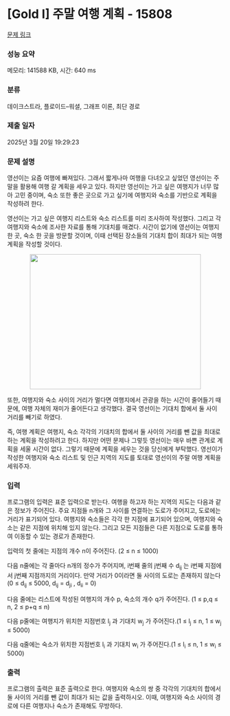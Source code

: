 # [Gold I] 주말 여행 계획 - 15808 

[문제 링크](https://www.acmicpc.net/problem/15808) 

### 성능 요약

메모리: 141588 KB, 시간: 640 ms

### 분류

데이크스트라, 플로이드–워셜, 그래프 이론, 최단 경로

### 제출 일자

2025년 3월 20일 19:29:23

### 문제 설명

<p>영선이는 요즘 여행에 빠져있다. 그래서 짧게나마 여행을 다녀오고 싶었던 영선이는 주말을 활용해 여행 갈 계획을 세우고 있다. 하지만 영선이는 가고 싶은 여행지가 너무 많아 고민 중이며, 숙소 또한 좋은 곳으로 가고 싶기에 여행지와 숙소를 기반으로 계획을 작성하려 한다.</p>

<p>영선이는 가고 싶은 여행지 리스트와 숙소 리스트를 미리 조사하여 작성했다. 그리고 각 여행지와 숙소에 조사한 자료를 통해 기대치를 매겼다. 시간이 없기에 영선이는 여행지 한 곳, 숙소 한 곳을 방문할 것이며, 이때 선택된 장소들의 기대치 합이 최대가 되는 여행 계획을 작성할 것이다.</p>

<p style="text-align: center;"><img alt="" src="https://onlinejudgeimages.s3-ap-northeast-1.amazonaws.com/problem/15808/1.png" style="width: 398px; height: 314px;"></p>

<p>또한, 여행지와 숙소 사이의 거리가 멀다면 여행지에서 관광을 하는 시간이 줄어들기 때문에, 여행 자체의 재미가 줄어든다고 생각했다. 결국 영선이는 기대치 합에서 둘 사이 거리를 빼기로 하였다.</p>

<p>즉, 여행 계획은 여행지, 숙소 각각의 기대치의 합에서 둘 사이의 거리를 뺀 값을 최대로 하는 계획을 작성하려고 한다. 하지만 어떤 문제나 그렇듯 영선이는 매우 바쁜 관계로 계획을 세울 시간이 없다. 그렇기 때문에 계획을 세우는 것을 당신에게 부탁했다. 영선이가 작성한 여행지와 숙소 리스트 및 인근 지역의 지도를 토대로 영선이의 주말 여행 계획을 세워주자.</p>

### 입력 

 <p>프로그램의 입력은 표준 입력으로 받는다. 여행을 하고자 하는 지역의 지도는 다음과 같은 정보가 주어진다. 주요 지점들 n개와 그 사이를 연결하는 도로가 주어지고, 도로에는 거리가 표기되어 있다. 여행지와 숙소들은 각각 한 지점에 표기되어 있으며, 여행지와 숙소는 같은 지점에 위치해 있지 않는다. 그리고 모든 지점들은 다른 지점으로 도로를 통하여 이동할 수 있는 경로가 존재한다.</p>

<p>입력의 첫 줄에는 지점의 개수 n이 주어진다. (2 ≤ n ≤ 1000)</p>

<p>다음 n줄에는 각 줄마다 n개의 정수가 주어지며, i번째 줄의 j번째 수 d<sub>ij</sub> 는 i번째 지점에서 j번째 지점까지의 거리이다. 만약 거리가 0이라면 둘 사이의 도로는 존재하지 않는다(0 ≤ d<sub>ij</sub> ≤ 5000, d<sub>ij</sub> = d<sub>ji</sub> , d<sub>ii</sub> = 0)</p>

<p>다음 줄에는 리스트에 작성된 여행지의 개수 p, 숙소의 개수 q가 주어진다. (1 ≤ p,q ≤ n, 2 ≤ p+q ≤ n)</p>

<p>다음 p줄에는 여행지가 위치한 지점번호 l<sub>j</sub> 과 기대치 w<sub>j</sub> 가 주어진다.(1 ≤ l<sub>j</sub> ≤ n, 1 ≤ w<sub>j</sub> ≤ 5000)</p>

<p>다음 q줄에는 숙소가 위치한 지점번호 l<sub>i</sub> 과 기대치 w<sub>i</sub> 가 주어진다.(1 ≤ l<sub>i</sub> ≤ n, 1 ≤ w<sub>i</sub> ≤ 5000)</p>

### 출력 

 <p>프로그램의 출력은 표준 출력으로 한다. 여행지와 숙소의 쌍 중 각각의 기대치의 합에서 둘 사이의 거리를 뺀 값이 최대가 되는 값을 출력하시오. 이때, 여행지와 숙소 사이의 경로에 다른 여행지나 숙소가 존재해도 무방하다.</p>

